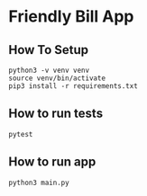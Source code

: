 # Friendly Bill App

## How To Setup

```
python3 -v venv venv
source venv/bin/activate
pip3 install -r requirements.txt
```

## How to run tests

```
pytest
```

## How to run app

```
python3 main.py
```
